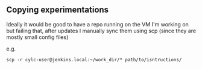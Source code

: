 ## Copying experimentations

Ideally it would be good to have a repo running on the VM I'm working on but
failing that, after updates I manually sync them using scp (since they are
mostly small config files)

e.g.
```
scp -r cylc-user@jenkins.local:~/work_dir/* path/to/isntructions/
```
